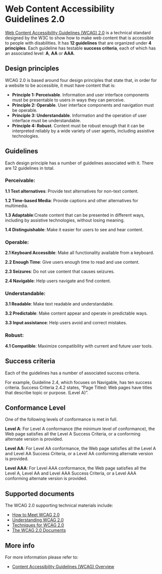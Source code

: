 # Web Content Accessibility Guidelines 2.0
[Web Content Accessibility Guidelines (WCAG) 2.0][1] is a technical standard designed by the W3C to show how to make web content that is accessible to people with disabilities. It has **12 guidelines** that are organized under **4 principles**. Each guideline has testable **success criteria**, each of which has an associated level: **A**, **AA** or **AAA**.


## Design principles
WCAG 2.0 is based around four design principles that state that, in order for a website to be accessible, it must have content that is: 

* **Principle 1: Perceivable**. Information and user interface components must be presentable to users in ways they can perceive.
* **Principle 2: Operable**. User interface components and navigation must be operable.
* **Principle 3: Understandable**. Information and the operation of user interface must be understandable.
* **Principle 4: Robust**. Content must be robust enough that it can be interpreted reliably by a wide variety of user agents, including assistive technologies.


## Guidelines

Each design principle has a number of guidelines associated with it. There are 12 guidelines in total.


### Perceivable: 

   **1.1 Text alternatives**: Provide text alternatives for non-text content.

   **1.2 Time-based Media**: Provide captions and other alternatives for multimedia.

   **1.3 Adaptable**:Create content that can be presented in different ways, including by assistive technologies, without losing meaning.

   **1.4 Distinguishable**: Make it easier for users to see and hear content.


### Operable:

   **2.1 Keyboard Accessible**: Make all functionality available from a keyboard.

   **2.2 Enough Time**: Give users enough time to read and use content.

   **2.3 Seizures**: Do not use content that causes seizures.

   **2.4 Navigable**: Help users navigate and find content.

### Understandable:

   **3.1 Readable**: Make text readable and understandable.

   **3.2 Predictable**: Make content appear and operate in predictable ways.

   **3.3 Input assistance**: Help users avoid and correct mistakes.

### Robust: 

   **4.1 Compatible**: Maximize compatibility with current and future user tools.


## Success criteria 
Each of the guidelines has a number of associated success criteria.

For example, Guideline 2.4, which focuses on Navigable, has ten success criteria. Success Criteria 2.4.2 states, “Page Titled: Web pages have titles that describe topic or purpose. (Level A)”.

## Conformance Level
One of the following levels of conformance is met in full.

   **Level A**: For Level A conformance (the minimum level of conformance), the Web page satisfies all the Level A Success Criteria, or a conforming alternate version is provided.

   **Level AA**: For Level AA conformance, the Web page satisfies all the Level A and Level AA Success Criteria, or a Level AA conforming alternate version is provided.

   **Level AAA**: For Level AAA conformance, the Web page satisfies all the Level A, Level AA and Level AAA Success Criteria, or a Level AAA conforming alternate version is provided.

## Supported documents
The WCAG 2.0 supporting technical materials include:
* [How to Meet WCAG 2.0][2]
* [Understanding WCAG 2.0][3]
* [Techniques for WCAG 2.0][4]
* [The WCAG 2.0 Documents][5]

## More info
For more information please refer to:
* [Content Accessibility Guidelines (WCAG) Overview][6]

[1]:https://www.w3.org/TR/WCAG20/
[2]:https://www.w3.org/WAI/WCAG20/quickref/
[3]:https://www.w3.org/TR/UNDERSTANDING-WCAG20/
[4]:https://www.w3.org/TR/WCAG20-TECHS/
[5]:http://www.w3.org/WAI/intro/wcag20
[6]:https://www.w3.org/WAI/intro/wcag
